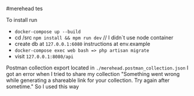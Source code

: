 #merehead tes

To install run
* ``docker-compose up --build `` 
* cd /src ``npm install && mpm run dev`` // I didn`t use node container
* create db at ``127.0.0.1:6080`` instructions at env.example
* ``docker-compose exec web bash => php artisan migrate``
* visit ``127.0.0.1:8080/api``


Postman collection export located in ```./merehead.postman_collection.json```
I got an error when I tried to share my collection "Something went wrong while generating a shareable link for your collection. Try again after sometime." So I used this way